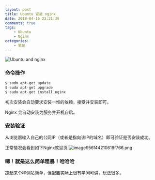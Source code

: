 ```yaml
---
layout: post
title: Ubuntu 安装 nginx
date: 2018-04-16 22:21:39
comments: true
tags:
    - Ubuntu
    - Nginx
categories:
    - 笔记
---
```


![Ubuntu and nginx](https://ws2.sinaimg.cn/large/006tNbRwly1fwbm6k5jtdj30lb0c0t9t.jpg)

### 命令操作

<!-- more -->

``` bash
$ sudo apt-get update
$ sudo apt-get upgrade
$ sudo apt-get install nginx
```

初次安装会自动要求安装一堆的依赖，接受并安装即可。

Nginx 会自动安装为服务并开机自启。

### 安装验证

从浏览器输入自己的公网IP（或者是指向该IP的域名）即可验证是否安装成功。

正常情况会看到如下Nginx欢迎页
![image956f44210618f766.png](https://tc.zzutcy.top/images/2018/10/20/image956f44210618f766.png)

### 嗯！就是这么简单粗暴！哈哈哈

跑起来个样例站简单，但配置实际上很有学问可讲，玩法很多。
